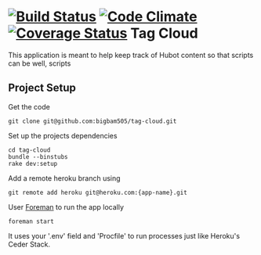 [![Build Status](https://travis-ci.org/bigbam505/tag-cloud.png?branch=master)](https://travis-ci.org/bigbam505/tagcloud)
[![Code Climate](https://codeclimate.com/github/bigbam505/tag-cloud.png)](https://codeclimate.com/github/bigbam505/tag-cloud)
[![Coverage Status](https://coveralls.io/repos/bigbam505/tag-cloud/badge.png?branch=master)](https://coveralls.io/r/bigbam505/tag-cloud)
Tag Cloud
=========

This application is meant to help keep track of Hubot content so that scripts can be well, scripts

Project Setup
-------------

Get the code

    git clone git@github.com:bigbam505/tag-cloud.git

Set up the projects dependencies

    cd tag-cloud
    bundle --binstubs
    rake dev:setup

Add a remote heroku branch using

    git remote add heroku git@heroku.com:{app-name}.git

User [Foreman](https://github.com/ddollar/foreman) to run the app locally

    foreman start

It uses your '.env' field and 'Procfile' to run processes just like Heroku's
Ceder Stack.

